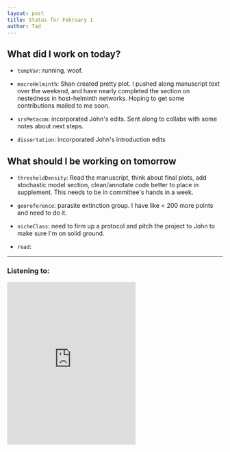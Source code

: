 ```yaml
---
layout: post
title: Status for February 1
author: Tad
---
```


## What did I work on today?

* `tempVar`: running. woof.

* `macroHelminth`: Shan created pretty plot. I pushed along manuscript text over the weekend, and have nearly completed the section on nestedness in host-helminth networks. Hoping to get some contributions mailed to me soon.

* `srsMetacom`: incorporated John's edits. Sent along to collabs with some notes about next steps.

* `dissertation`:  incorporated John's introduction edits


## What should I be working on tomorrow

* `thresholdDensity`: Read the manuscript, think about final plots, add stochastic model section, clean/annotate code better to place in supplement. This needs to be in committee's hands in a week.

* `georeference`: parasite extinction group. I have like < 200 more points and need to do it.

* `nicheClass`: need to firm up a protocol and pitch the project to John to make sure I'm on solid ground.

* `read`:


---

### Listening to:
<iframe src="https://embed.spotify.com/?uri=spotify:track:52YZFniKivx4dK0uCDLIxE" width="300" height="380" frameborder="0" allowtransparency="true"></iframe>
 <i class='fa fa-code' style='color:pink'></i>

